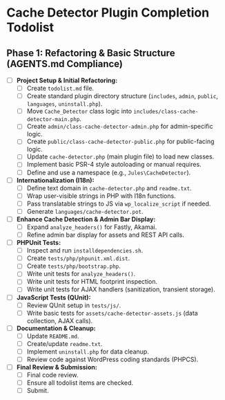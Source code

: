 # Cache Detector Plugin Completion Todolist

## Phase 1: Refactoring & Basic Structure (AGENTS.md Compliance)

- [ ] **Project Setup & Initial Refactoring:**
    - [ ] Create `todolist.md` file.
    - [ ] Create standard plugin directory structure (`includes`, `admin`, `public`, `languages`, `uninstall.php`).
    - [ ] Move `Cache_Detector` class logic into `includes/class-cache-detector-main.php`.
    - [ ] Create `admin/class-cache-detector-admin.php` for admin-specific logic.
    - [ ] Create `public/class-cache-detector-public.php` for public-facing logic.
    - [ ] Update `cache-detector.php` (main plugin file) to load new classes.
    - [ ] Implement basic PSR-4 style autoloading or manual requires.
    - [ ] Define and use a namespace (e.g., `Jules\CacheDetector`).
- [ ] **Internationalization (I18n):**
    - [ ] Define text domain in `cache-detector.php` and `readme.txt`.
    - [ ] Wrap user-visible strings in PHP with I18n functions.
    - [ ] Pass translatable strings to JS via `wp_localize_script` if needed.
    - [ ] Generate `languages/cache-detector.pot`.
- [ ] **Enhance Cache Detection & Admin Bar Display:**
    - [ ] Expand `analyze_headers()` for Fastly, Akamai.
    - [ ] Refine admin bar display for assets and REST API calls.
- [ ] **PHPUnit Tests:**
    - [ ] Inspect and run `installdependencies.sh`.
    - [ ] Create `tests/php/phpunit.xml.dist`.
    - [ ] Create `tests/php/bootstrap.php`.
    - [ ] Write unit tests for `analyze_headers()`.
    - [ ] Write unit tests for HTML footprint inspection.
    - [ ] Write unit tests for AJAX handlers (sanitization, transient storage).
- [ ] **JavaScript Tests (QUnit):**
    - [ ] Review QUnit setup in `tests/js/`.
    - [ ] Write basic tests for `assets/cache-detector-assets.js` (data collection, AJAX calls).
- [ ] **Documentation & Cleanup:**
    - [ ] Update `README.md`.
    - [ ] Create/update `readme.txt`.
    - [ ] Implement `uninstall.php` for data cleanup.
    - [ ] Review code against WordPress coding standards (PHPCS).
- [ ] **Final Review & Submission:**
    - [ ] Final code review.
    - [ ] Ensure all todolist items are checked.
    - [ ] Submit.
